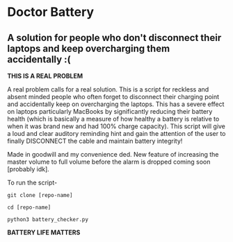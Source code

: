 # Doctor Battery 
## A solution for people who don't disconnect their laptops and keep overcharging them accidentally :( 

**THIS IS A REAL PROBLEM**

A real problem calls for a real solution. This is a script for reckless and absent minded people who often forget to disconnect their charging point and accidentally keep on overcharging the laptops. This has a severe effect on laptops particularly MacBooks by significantly reducing their battery health (which is basically a measure of how healthy a battery is relative to when it was brand new and had 100% charge capacity). This script will give a loud and clear auditory reminding hint and gain the attention of the user to finally DISCONNECT the cable and maintain battery integrity!

Made in goodwill and my convenience ded. 
New feature of increasing the master volume to full volume before the alarm is dropped coming soon [probably idk].

To run the script-

`git clone [repo-name]`

`cd [repo-name]`

`python3 battery_checker.py`

**BATTERY LIFE MATTERS**